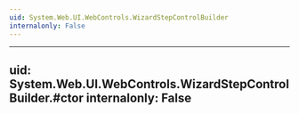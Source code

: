 ```yaml
---
uid: System.Web.UI.WebControls.WizardStepControlBuilder
internalonly: False
---
```


---
uid: System.Web.UI.WebControls.WizardStepControlBuilder.#ctor
internalonly: False
---
